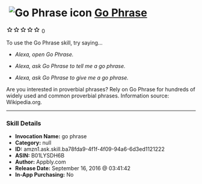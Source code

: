 # &nbsp;<img src="skill_icon" alt="Go Phrase icon" width="36"> [Go Phrase](http://alexa.amazon.com/#skills/amzn1.ask.skill.ba78fda9-4f1f-4f09-94a6-6d3ed1121222)
![0 stars](../../images/ic_star_border_black_18dp_1x.png)![0 stars](../../images/ic_star_border_black_18dp_1x.png)![0 stars](../../images/ic_star_border_black_18dp_1x.png)![0 stars](../../images/ic_star_border_black_18dp_1x.png)![0 stars](../../images/ic_star_border_black_18dp_1x.png) 0

To use the Go Phrase skill, try saying...

* *Alexa, open Go Phrase.*

* *Alexa, ask Go Phrase to tell me a go phrase.*

* *Alexa, ask Go Phrase to give me a go phrase.*

Are you interested in proverbial phrases? Rely on Go Phrase for hundreds of widely used and common proverbial phrases. Information source: Wikipedia.org.

***

### Skill Details

* **Invocation Name:** go phrase
* **Category:** null
* **ID:** amzn1.ask.skill.ba78fda9-4f1f-4f09-94a6-6d3ed1121222
* **ASIN:** B01LYSDH6B
* **Author:** Appbly.com
* **Release Date:** September 16, 2016 @ 03:41:42
* **In-App Purchasing:** No
